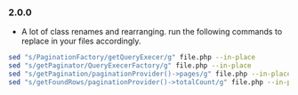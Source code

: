 ### 2.0.0

- A lot of class renames and rearranging. run the following commands to replace in your files accordingly.

```bash
sed "s/PaginationFactory/getQueryExecer/g" file.php --in-place
sed "s/getPaginator/QueryExecerFactory/g" file.php --in-place
sed "s/getPagination/paginationProvider()->pages/g" file.php --in-place
sed "s/getFoundRows/paginationProvider()->totalCount/g" file.php --in-place
```
